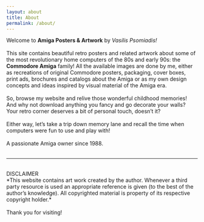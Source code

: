 ```yaml
---
layout: about
title: About
permalink: /about/
---
```


Welcome to **Amiga Posters & Artwork** by *Vasilis Psomiadis!*
<br><br>
This site contains beautiful retro posters and related artwork about some of the most revolutionary home computers of the 80s and early 90s: the **Commodore Amiga** family! All the available images are done by me, either as recreations of original Commodore posters, packaging, cover boxes, print ads, brochures and catalogs about the Amiga or as my own design concepts and ideas inspired by visual material of the Amiga era.
<br><br>
So, browse my website and relive those wonderful childhood memories! And why not download anything you fancy and go decorate your walls? Your retro corner deserves a bit of personal touch, doesn’t it?
<br><br>
Either way, let’s take a trip down memory lane and recall the time when computers were fun to use and play with!
<br><br>
A passionate Amiga owner since 1988.
<br><br>
<hr><br>
DISCLAIMER
<br>
*This website contains art work created by the author. Whenever a third party resource is used an appropriate reference is given (to the best of the author’s knowledge). All copyrighted material is property of its respective copyright holder.*
<br><br>
Thank you for visiting!




